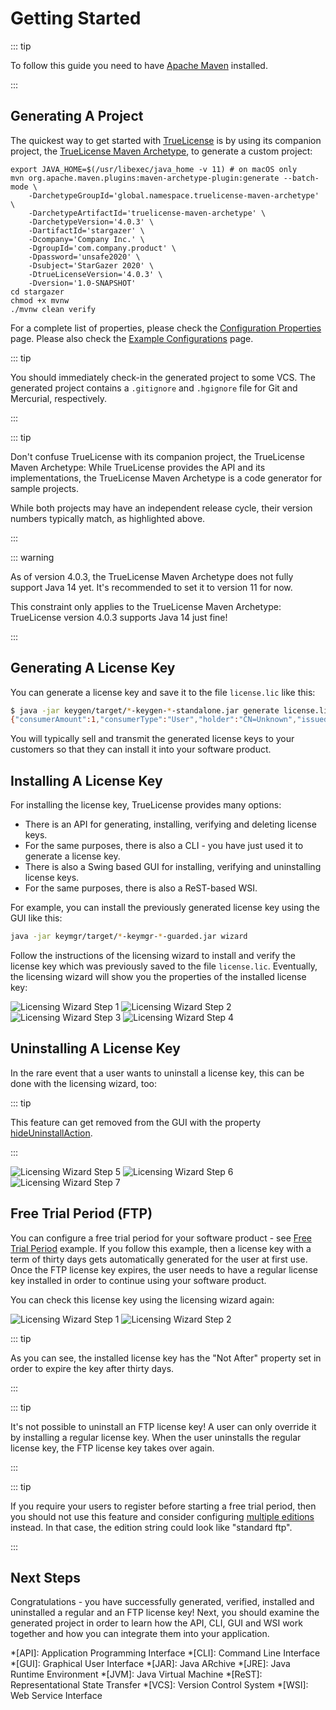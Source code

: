 # Getting Started

::: tip

To follow this guide you need to have [Apache Maven](https://maven.apache.org) installed.

:::

## Generating A Project

The quickest way to get started with [TrueLicense](https://github.com/christian-schlichtherle/truelicense) is by using
its companion project, the
[TrueLicense Maven Archetype](https://github.com/christian-schlichtherle/truelicense-maven-archetype), to generate a
custom project:

``` bash{4,10}
export JAVA_HOME=$(/usr/libexec/java_home -v 11) # on macOS only
mvn org.apache.maven.plugins:maven-archetype-plugin:generate --batch-mode \
    -DarchetypeGroupId='global.namespace.truelicense-maven-archetype' \
    -DarchetypeArtifactId='truelicense-maven-archetype' \
    -DarchetypeVersion='4.0.3' \
    -DartifactId='stargazer' \
    -Dcompany='Company Inc.' \
    -DgroupId='com.company.product' \
    -Dpassword='unsafe2020' \
    -Dsubject='StarGazer 2020' \
    -DtrueLicenseVersion='4.0.3' \
    -Dversion='1.0-SNAPSHOT'
cd stargazer
chmod +x mvnw
./mvnw clean verify
```

For a complete list of properties, please check the [Configuration Properties](/reference/config-properties.html) page.
Please also check the [Example Configurations](/guide/example-configs.html) page.

::: tip

You should immediately check-in the generated project to some VCS.
The generated project contains a `.gitignore` and `.hgignore` file for Git and Mercurial, respectively.

:::

::: tip

Don't confuse TrueLicense with its companion project, the TrueLicense Maven Archetype:
While TrueLicense provides the API and its implementations, the TrueLicense Maven Archetype is a code generator for
sample projects.

While both projects may have an independent release cycle, their version numbers typically match, as highlighted above.

:::

::: warning

As of version 4.0.3, the TrueLicense Maven Archetype does not fully support Java 14 yet.
It's recommended to set it to version 11 for now. 

This constraint only applies to the TrueLicense Maven Archetype:
TrueLicense version 4.0.3 supports Java 14 just fine!

:::

## Generating A License Key

You can generate a license key and save it to the file `license.lic` like this:

``` bash
$ java -jar keygen/target/*-keygen-*-standalone.jar generate license.lic -output -
{"consumerAmount":1,"consumerType":"User","holder":"CN=Unknown","issued":1565085418292,"issuer":"CN=Company Inc.","subject":"StarGazer 2020"}
```

You will typically sell and transmit the generated license keys to your customers so that they can install it into your
software product.

## Installing A License Key

For installing the license key, TrueLicense provides many options:

+ There is an API for generating, installing, verifying and deleting license keys.
+ For the same purposes, there is also a CLI - you have just used it to generate a license key.
+ There is also a Swing based GUI for installing, verifying and uninstalling license keys.  
+ For the same purposes, there is also a ReST-based WSI.

For example, you can install the previously generated license key using the GUI like this:

``` bash
java -jar keymgr/target/*-keymgr-*-guarded.jar wizard
```

Follow the instructions of the licensing wizard to install and verify the license key which was previously saved to the
file `license.lic`.
Eventually, the licensing wizard will show you the properties of the installed license key:

![Licensing Wizard Step 1](/image/wizard-1.png)
![Licensing Wizard Step 2](/image/wizard-2.png)
![Licensing Wizard Step 3](/image/wizard-3.png)
![Licensing Wizard Step 4](/image/wizard-4.png)

## Uninstalling A License Key

In the rare event that a user wants to uninstall a license key, this can be done with the licensing wizard, too:

::: tip

This feature can get removed from the GUI with the property
[hideUninstallAction](/guide/example-configs.html#hide-uninstall-action).

:::

![Licensing Wizard Step 5](/image/wizard-5.png)
![Licensing Wizard Step 6](/image/wizard-6.png)
![Licensing Wizard Step 7](/image/wizard-7.png)

## Free Trial Period (FTP)

You can configure a free trial period for your software product - see
[Free Trial Period](/guide/example-configs.html#free-trial-period) example.
If you follow this example, then a license key with a term of thirty days gets automatically generated for the user at
first use.
Once the FTP license key expires, the user needs to have a regular license key installed in order to continue using your
software product.

You can check this license key using the licensing wizard again:

![Licensing Wizard Step 1](/image/ftp/wizard-1.png)
![Licensing Wizard Step 2](/image/ftp/wizard-2.png)

::: tip

As you can see, the installed license key has the "Not After" property set in order to expire the key after thirty days.

:::

::: tip

It's not possible to uninstall an FTP license key!
A user can only override it by installing a regular license key.
When the user uninstalls the regular license key, the FTP license key takes over again.

:::

::: tip

If you require your users to register before starting a free trial period, then you should not use this feature and
consider configuring [multiple editions](/guide/example-configs.html#multiple-editions) instead.
In that case, the edition string could look like "standard ftp".   

:::

## Next Steps

Congratulations - you have successfully generated, verified, installed and uninstalled a regular and an FTP license key!
Next, you should examine the generated project in order to learn how the API, CLI, GUI and WSI work together and how you
can integrate them into your application.

*[API]: Application Programming Interface
*[CLI]: Command Line Interface
*[GUI]: Graphical User Interface
*[JAR]: Java ARchive
*[JRE]: Java Runtime Environment
*[JVM]: Java Virtual Machine
*[ReST]: Representational State Transfer
*[VCS]: Version Control System
*[WSI]: Web Service Interface
